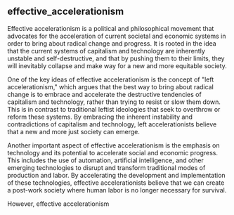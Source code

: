 ## effective_accelerationism
Effective accelerationism is a political and philosophical movement that advocates for the acceleration of current societal and economic systems in order to bring about radical change and progress. It is rooted in the idea that the current systems of capitalism and technology are inherently unstable and self-destructive, and that by pushing them to their limits, they will inevitably collapse and make way for a new and more equitable society.

One of the key ideas of effective accelerationism is the concept of "left accelerationism," which argues that the best way to bring about radical change is to embrace and accelerate the destructive tendencies of capitalism and technology, rather than trying to resist or slow them down. This is in contrast to traditional leftist ideologies that seek to overthrow or reform these systems. By embracing the inherent instability and contradictions of capitalism and technology, left accelerationists believe that a new and more just society can emerge.

Another important aspect of effective accelerationism is the emphasis on technology and its potential to accelerate social and economic progress. This includes the use of automation, artificial intelligence, and other emerging technologies to disrupt and transform traditional modes of production and labor. By accelerating the development and implementation of these technologies, effective accelerationists believe that we can create a post-work society where human labor is no longer necessary for survival.

However, effective accelerationism


